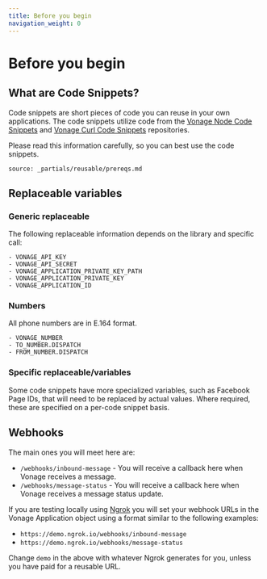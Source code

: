 ```yaml
---
title: Before you begin
navigation_weight: 0
---
```


# Before you begin

## What are Code Snippets?

Code snippets are short pieces of code you can reuse in your own applications.
The code snippets utilize code from the [Vonage Node Code Snippets](https://github.com/Nexmo/nexmo-node-code-snippets) and [Vonage Curl Code Snippets](https://github.com/Nexmo/nexmo-curl-code-snippets) repositories.

Please read this information carefully, so you can best use the code snippets.

```partial
source: _partials/reusable/prereqs.md
```

## Replaceable variables

### Generic replaceable

The following replaceable information depends on the library and specific call:

```snippet_variables
- VONAGE_API_KEY
- VONAGE_API_SECRET
- VONAGE_APPLICATION_PRIVATE_KEY_PATH
- VONAGE_APPLICATION_PRIVATE_KEY
- VONAGE_APPLICATION_ID
```

### Numbers

All phone numbers are in E.164 format.

```snippet_variables
- VONAGE_NUMBER
- TO_NUMBER.DISPATCH
- FROM_NUMBER.DISPATCH
```

### Specific replaceable/variables

Some code snippets have more specialized variables, such as Facebook Page IDs, that will need to be replaced by actual values. Where required, these are specified on a per-code snippet basis.

## Webhooks

The main ones you will meet here are:

-   `/webhooks/inbound-message` - You will receive a callback here when Vonage receives a message.
-   `/webhooks/message-status` - You will receive a callback here when Vonage receives a message status update.

If you are testing locally using [Ngrok](https://ngrok.com) you will set your webhook URLs in the Vonage Application object using a format similar to the following examples:

-   `https://demo.ngrok.io/webhooks/inbound-message`
-   `https://demo.ngrok.io/webhooks/message-status`

Change `demo` in the above with whatever Ngrok generates for you, unless you have paid for a reusable URL.
